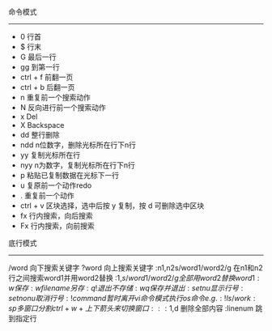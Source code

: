 命令模式
********
- 0               行首
- $               行末
- G               最后一行
- gg              到第一行
- ctrl + f        前翻一页
- ctrl + b        后翻一页
- n               重复前一个搜索动作
- N               反向进行前一个搜索动作
- x               Del
- X               Backspace
- dd              整行删除
- ndd             n位数字，删除光标所在行下n行
- yy              复制光标所在行
- nyy             n为数字，复制光标所在行下n行
- p               粘贴已复制数据在光标下一行
- u               复原前一个动作redo
- .               重复前一个动作
- ctrl + v        区块选择，选中后按 y 复制，按 d 可删除选中区块
- fx              行内搜索，向后搜索
- Fx              行内搜索，向前搜索




底行模式
********
/word                     向下搜索关键字
?word                     向上搜索关键字
:n1,n2s/word1/word2/g     在n1和n2行之间搜索word1并用word2替换
:1,$s/word1/word2/g       全部用word2替换word1
:w                        保存
:w filename               另存
:q!                       退出不存储
:wq                       保存并退出
:set nu                   显示行号
:set nonu                 取消行号
:!command                 暂时离开vi命令模式执行os命令 e.g. :!ls /work
:sp                       多窗口分割 ctrl+w+上下箭头来切换窗口
:%s/hello/&/g             统计hello这个词的个数
:%s/^M//                  替换
:1,$d                     删除全部内容
:linenum                  跳到指定行
